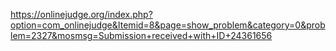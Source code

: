 https://onlinejudge.org/index.php?option=com_onlinejudge&Itemid=8&page=show_problem&category=0&problem=2327&mosmsg=Submission+received+with+ID+24361656